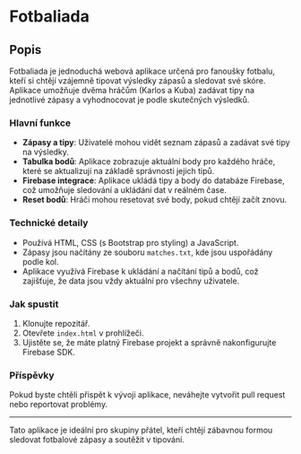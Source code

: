 # Fotbaliada

## Popis

Fotbaliada je jednoduchá webová aplikace určená pro fanoušky fotbalu, kteří si chtějí vzájemně tipovat výsledky zápasů a sledovat své skóre. Aplikace umožňuje dvěma hráčům (Karlos a Kuba) zadávat tipy na jednotlivé zápasy a vyhodnocovat je podle skutečných výsledků. 

### Hlavní funkce

- **Zápasy a tipy**: Uživatelé mohou vidět seznam zápasů a zadávat své tipy na výsledky.
- **Tabulka bodů**: Aplikace zobrazuje aktuální body pro každého hráče, které se aktualizují na základě správnosti jejich tipů.
- **Firebase integrace**: Aplikace ukládá tipy a body do databáze Firebase, což umožňuje sledování a ukládání dat v reálném čase.
- **Reset bodů**: Hráči mohou resetovat své body, pokud chtějí začít znovu.

### Technické detaily

- Používá HTML, CSS (s Bootstrap pro styling) a JavaScript.
- Zápasy jsou načítány ze souboru `matches.txt`, kde jsou uspořádány podle kol.
- Aplikace využívá Firebase k ukládání a načítání tipů a bodů, což zajišťuje, že data jsou vždy aktuální pro všechny uživatele.

### Jak spustit

1. Klonujte repozitář.
2. Otevřete `index.html` v prohlížeči.
3. Ujistěte se, že máte platný Firebase projekt a správně nakonfigurujte Firebase SDK.

### Příspěvky

Pokud byste chtěli přispět k vývoji aplikace, neváhejte vytvořit pull request nebo reportovat problémy.

---

Tato aplikace je ideální pro skupiny přátel, kteří chtějí zábavnou formou sledovat fotbalové zápasy a soutěžit v tipování.
